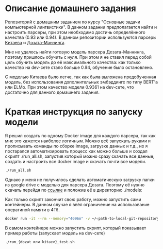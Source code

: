 # Описание домашнего задания

Репозиторий с домашним заданием по курсу "Основные задачи компьютерной лингвистики". В данном задании предполагается найти и настроить парсеры, при этом необходимо достичь определённого качества (0.93 или 0.94). В данном репозитории используются парсеры [Китаева](https://github.com/nikitakit/self-attentive-parser.git
) и [Дозата-Маннинга](https://github.com/zysite/biaffine-parser.git). 

Мне не удалось найти готовую модель парсера Дозата-Маннинга, поэтому пришлось обучить с нуля. При этом я не ставил перед собой цель обучить модель до её максимального качества: как только качество на dev-сете стало больше 0.94, обучение было остановлено. 

С моделью Китаева было легче, так как была выложена предобученная модель, без использования дополнительных эмбэддинго по типу BERT'а или ELMo. При этом качество модели 0.9361 на dev-сете, что достаточно для данного домашнего задания.


# Краткая инструкция по запуску модели

Я решил создать по одному Docker image для каждого парсера, так как мне это кажется наиболее логичным. Можно всё запускать руками и прописывать команды по сборке image, загрузке данных и т.д., но я постарался автоматизировать процесс как можно больше и создал скрипт ./run_all.sh, запустив который можно сразу скачать все данные, создать и настроить все docker image и скачать почти все модели.

```bash
./run_all.sh
```

Однако у меня не получилось сделать автоматическую загрузку папки из google drive с моделью для парсера Дозата. Поэтому её нужно скачать перейдя по [ссылке](https://drive.google.com/open?id=1-A3A5MCIROmMpTQH2QuxAVCJ-oTtxJWI) и положив её в директорию ./models:

Как только скрипт закончит свою работу, можно запустить сами контейнеры. В данном случае я ввёл ограничение на использование оператиной памяти в 4Гб.

```bash
docker run -it --rm --memory="4096m" -v ~/<path-to-local-git-repository>:/home/models hw/{dozat или kitaev} /bin/bash
```

В самом контейнере можно запустить скрипт, который показывает пример работы (запускает модель на dev-сете)
```bash
./run_{dozat или kitaev}_test.sh
```
